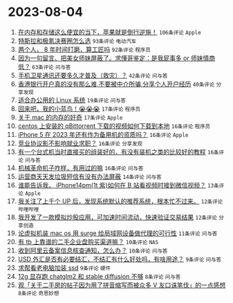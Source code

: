 # 2023-08-04

1. [在内存和存储这么便宜的当下，苹果就是倒行逆施！](https://www.v2ex.com/t/962285) `106条评论` `Apple`
1. [特斯拉和极氪决赛圈怎么选](https://www.v2ex.com/t/962282) `93条评论` `电动汽车`
1. [两个人， 8 年时间打磨，算工匠吗](https://www.v2ex.com/t/962266) `92条评论` `程序员`
1. [因为一句留言、把美女师妹屏蔽了。求懂哥鉴定：是我屁事多 or 师妹情商低？](https://www.v2ex.com/t/962296) `63条评论` `问与答`
1. [手机卫星通讯还要多久才普及（救灾）？](https://www.v2ex.com/t/962326) `42条评论` `问与答`
1. [香港银行开户真的没有那么难,不要被中介所骗,分享个人开户经历](https://www.v2ex.com/t/962340) `40条评论` `分享发现`
1. [适合办公用的 Linux 系统](https://www.v2ex.com/t/962267) `19条评论` `问与答`
1. [回来吧，我的小蓝鸟！😭😭😭](https://www.v2ex.com/t/962309) `17条评论` `程序员`
1. [关于 mac 的内存的好奇](https://www.v2ex.com/t/962300) `17条评论` `Apple`
1. [centos 上安装的 qBittorrent 下载的视频如何下载到本地](https://www.v2ex.com/t/962341) `16条评论` `程序员`
1. [iPhone 5 在 2023 年还有作为备用机的资质吗？](https://www.v2ex.com/t/962335) `16条评论` `Apple`
1. [竞业协议影不影响就业求职？](https://www.v2ex.com/t/962308) `16条评论` `分享发现`
1. [有一个台式机当时直接买的组装好的，有没有装机之类的比较好的教程](https://www.v2ex.com/t/962274) `16条评论` `问与答`
1. [机械革命机子咋样，有用过的嘛](https://www.v2ex.com/t/962263) `16条评论` `问与答`
1. [运营商天天发垃圾短信有没有办法屏蔽](https://www.v2ex.com/t/962281) `14条评论` `问与答`
1. [谁能告诉我， iPhone14pm(1t 紫)如何在 B 站看视频时接到微信视频？](https://www.v2ex.com/t/962353) `13条评论` `Apple`
1. [我关注了上千个 UP 后，发现系统默认的推荐系统，根本忙不过来。](https://www.v2ex.com/t/962349) `12条评论` `哔哩哔哩`
1. [我开发了一款模拟炒股应用，可加速时间流动，快速验证交易结果](https://www.v2ex.com/t/962338) `12条评论` `分享创造`
1. [论虚拟机装 mac os 用 surge 给局域网设备做代理的可行性](https://www.v2ex.com/t/962294) `11条评论` `问与答`
1. [有 tb 上靠谱的二手企业盘购买渠道嘛？](https://www.v2ex.com/t/962343) `10条评论` `NAS`
1. [收到阿里云备案信息核查通知，怎么办？](https://www.v2ex.com/t/962323) `10条评论` `问与答`
1. [USD 外汇是否有必要结汇，不结汇有什么好处吗，有啥用途？](https://www.v2ex.com/t/962368) `9条评论` `问与答`
1. [求帮看老电脑加装 ssd](https://www.v2ex.com/t/962284) `9条评论` `硬件`
1. [12g 显存跑 chatglm2 和 stable diffusion 不够](https://www.v2ex.com/t/962332) `8条评论` `问与答`
1. [观「关于二手房的帖子因为用了拼音缩写而被众多 V 友口诛笔伐」的一点感想](https://www.v2ex.com/t/962325) `8条评论` `奇思妙想`
